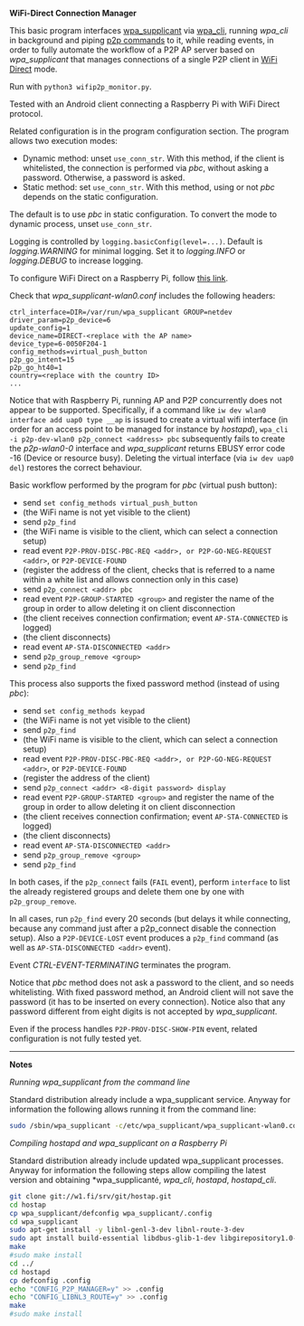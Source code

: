 __WiFi-Direct Connection Manager__

This basic program interfaces [wpa_supplicant](https://en.wikipedia.org/wiki/Wpa_supplicant) via [wpa_cli](https://jlk.fjfi.cvut.cz/arch/manpages/man/wpa_cli.8), running *wpa_cli* in background and piping [p2p commands](https://w1.fi/cgit/hostap/plain/wpa_supplicant/README-P2P) to it, while reading events, in order to fully automate the workflow of a P2P AP server based on *wpa_supplicant* that manages connections of a single P2P client in [WiFi Direct](https://en.wikipedia.org/wiki/Wi-Fi_Direct) mode.

Run with `python3 wifip2p_monitor.py`.

Tested with an Android client connecting a Raspberry Pi with WiFi Direct protocol.

Related configuration is in the program configuration section. The program allows two execution modes:

- Dynamic method: unset `use_conn_str`. With this method, if the client is whitelisted, the connection is performed via *pbc*, without asking a password. Otherwise, a password is asked.
- Static method: set `use_conn_str`. With this method, using or not *pbc* depends on the static configuration.

The default is to use *pbc* in static configuration. To convert the mode to dynamic process, unset `use_conn_str`.

Logging is controlled by `logging.basicConfig(level=...)`. Default is *logging.WARNING* for minimal logging. Set it to *logging.INFO* or *logging.DEBUG* to increase logging.

To configure WiFi Direct on a Raspberry Pi, follow [this link](https://raspberrypi.stackexchange.com/q/117238/126729).

Check that *wpa_supplicant-wlan0.conf* includes the following headers:

```
ctrl_interface=DIR=/var/run/wpa_supplicant GROUP=netdev
driver_param=p2p_device=6
update_config=1
device_name=DIRECT-<replace with the AP name>
device_type=6-0050F204-1
config_methods=virtual_push_button
p2p_go_intent=15
p2p_go_ht40=1
country=<replace with the country ID>
...
```

Notice that with Raspberry Pi, running AP and P2P concurrently does not appear to be supported. Specifically, if a command like `iw dev wlan0 interface add uap0 type __ap` is issued to create a virtual wifi interface (in order for an access point to be managed for instance by *hostapd*), `wpa_cli -i p2p-dev-wlan0 p2p_connect <address> pbc` subsequently fails to create the *p2p-wlan0-0* interface and *wpa_supplicant* returns EBUSY error code -16 (Device or resource busy). Deleting the virtual interface (via `iw dev uap0 del`) restores the correct behaviour.

Basic workflow performed by the program for *pbc* (virtual push button):

- send `set config_methods virtual_push_button`
- (the WiFi name is not yet visible to the client)
- send `p2p_find`
- (the WiFi name is visible to the client, which can select a connection setup)
- read event `P2P-PROV-DISC-PBC-REQ <addr>, or P2P-GO-NEG-REQUEST <addr>`, or `P2P-DEVICE-FOUND`
- (register the address of the client, checks that <addr> is referred to a name within a white list and allows connection only in this case)
- send `p2p_connect <addr> pbc`
- read event `P2P-GROUP-STARTED <group>` and register the name of the group in order to allow deleting it on client disconnection
- (the client receives connection confirmation; event `AP-STA-CONNECTED` is logged)
- (the client disconnects)
- read event `AP-STA-DISCONNECTED <addr>`
- send `p2p_group_remove <group>`
- send `p2p_find`

This process also supports the fixed password method (instead of using *pbc*):
- send `set config_methods keypad`
- (the WiFi name is not yet visible to the client)
- send `p2p_find`
- (the WiFi name is visible to the client, which can select a connection setup)
- read event `P2P-PROV-DISC-PBC-REQ <addr>, or P2P-GO-NEG-REQUEST <addr>`, or `P2P-DEVICE-FOUND`
- (register the address of the client)
- send `p2p_connect <addr> <8-digit password> display`
- read event `P2P-GROUP-STARTED <group>` and register the name of the group in order to allow deleting it on client disconnection
- (the client receives connection confirmation; event `AP-STA-CONNECTED` is logged)
- (the client disconnects)
- read event `AP-STA-DISCONNECTED <addr>`
- send `p2p_group_remove <group>`
- send `p2p_find`

In both cases, if the `p2p_connect` fails (`FAIL` event), perform `interface` to list the already registered groups and delete them one by one with `p2p_group_remove`.

In all cases, run `p2p_find` every 20 seconds (but delays it while connecting, because any command just after a p2p_connect disable the connection setup). Also a `P2P-DEVICE-LOST` event produces a `p2p_find` command (as well as `AP-STA-DISCONNECTED <addr>` event).

Event *CTRL-EVENT-TERMINATING* terminates the program.

Notice that *pbc* method does not ask a password to the client, and so needs whitelisting. With fixed password method, an Android client will not save the password (it has to be inserted on every connection). Notice also that any password different from eight digits is not accepted by *wpa_supplicant*.

Even if the process handles `P2P-PROV-DISC-SHOW-PIN` event, related configuration is not fully tested yet.

_______________

__Notes__

_Running wpa_supplicant from the command line_

Standard distribution already include a wpa_supplicant service. Anyway for information the following allows running it from the command line:

```bash
sudo /sbin/wpa_supplicant -c/etc/wpa_supplicant/wpa_supplicant-wlan0.conf -Dnl80211,wext -iwlan0
```

_Compiling *hostapd* and *wpa_supplicant* on a Raspberry Pi_

Standard distribution already include updated wpa_supplicant processes. Anyway for information the following steps allow compiling the latest version and obtaining *wpa_supplicanté,  *wpa_cli*, *hostapd*, *hostapd_cli*.

```bash
git clone git://w1.fi/srv/git/hostap.git
cd hostap
cp wpa_supplicant/defconfig wpa_supplicant/.config
cd wpa_supplicant
sudo apt-get install -y libnl-genl-3-dev libnl-route-3-dev
sudo apt install build-essential libdbus-glib-1-dev libgirepository1.0-dev
make
#sudo make install
cd ../
cd hostapd
cp defconfig .config
echo "CONFIG_P2P_MANAGER=y" >> .config
echo "CONFIG_LIBNL3_ROUTE=y" >> .config
make
#sudo make install
```
